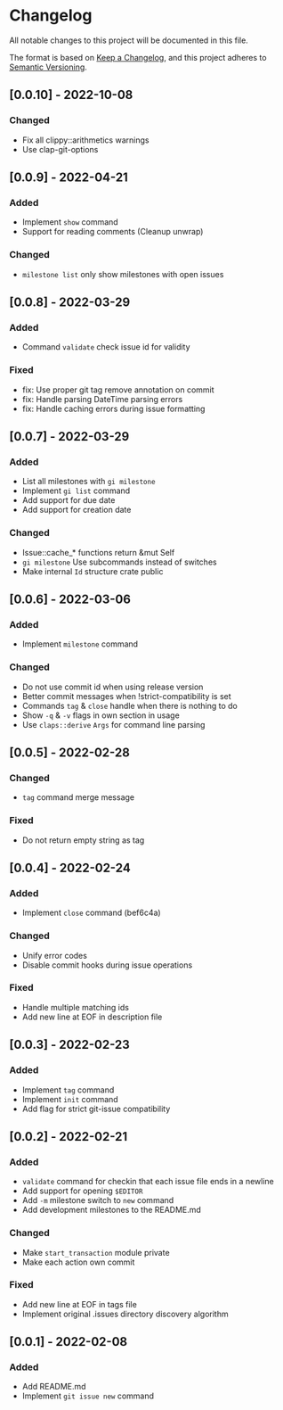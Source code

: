 # Changelog

All notable changes to this project will be documented in this file.

The format is based on [Keep a Changelog](https://keepachangelog.com/en/1.0.0/),
and this project adheres to [Semantic Versioning](https://semver.org/spec/v2.0.0.html).

## [0.0.10] - 2022-10-08

### Changed

- Fix all clippy::arithmetics warnings
- Use clap-git-options

## [0.0.9] - 2022-04-21

### Added

- Implement `show` command
- Support for reading comments (Cleanup unwrap)

### Changed

- `milestone list` only show milestones with open issues

## [0.0.8] - 2022-03-29

### Added

- Command `validate` check issue id for validity

### Fixed

- fix: Use proper git tag remove annotation on commit
- fix: Handle parsing DateTime parsing errors
- fix: Handle caching errors during issue formatting

## [0.0.7] - 2022-03-29

### Added

- List all milestones with `gi milestone`
- Implement `gi list` command
- Add support for due date
- Add support for creation date

### Changed

- Issue::cache_* functions return &mut Self
- `gi milestone` Use subcommands instead of switches
- Make internal `Id` structure crate public

## [0.0.6] - 2022-03-06

### Added

- Implement `milestone` command

### Changed

- Do not use commit id when using release version
- Better commit messages when !strict-compatibility is set
- Commands `tag` & `close` handle when there is nothing to do
- Show `-q` & `-v` flags in own section in usage
- Use `claps::derive` `Args` for command line parsing

## [0.0.5] - 2022-02-28

### Changed

- `tag` command merge message

### Fixed

- Do not return empty string as tag

## [0.0.4] - 2022-02-24

### Added

- Implement `close` command (bef6c4a)

### Changed

- Unify error codes
- Disable commit hooks during issue operations

### Fixed

- Handle multiple matching ids
- Add new line at EOF in description file

## [0.0.3] - 2022-02-23

### Added

- Implement `tag` command
- Implement `init` command
- Add flag for strict git-issue compatibility

## [0.0.2] - 2022-02-21

### Added

- `validate` command for checkin that each issue file ends in a newline
- Add support for opening `$EDITOR`
- Add `-m` milestone switch to `new` command
- Add development milestones to the README.md

### Changed

- Make `start_transaction` module private
- Make each action own commit

### Fixed

- Add new line at EOF in tags file
- Implement original .issues directory discovery algorithm

## [0.0.1] - 2022-02-08

### Added

- Add README.md
- Implement `git issue new` command
